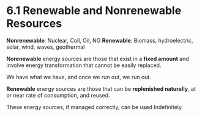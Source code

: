 # 6.1 Renewable and Nonrenewable Resources

**Nonrenewable**: Nuclear, Coil, Oil, NG **Renewable**: Biomass, hydroelectric, solar, wind, waves, geothermal

**Norenewable** energy sources are those that exist in a **fixed amount** and involve energy transformation that cannot be easily replaced.

We have what we have, and once we run out, we run out.

**Renewable** energy sources are those that can be **replenished naturally**, at or near rate of consumption, and reused.

These energy sources, if managed correctly, can be used Indefinitely.

